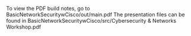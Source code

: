 To view the PDF build notes, go to BasicNetworkSecuritywCisco/out/main.pdf
The presentation files can be found in BasicNetworkSecuritywCisco/src/Cybersecurity & Networks Workshop.pdf
